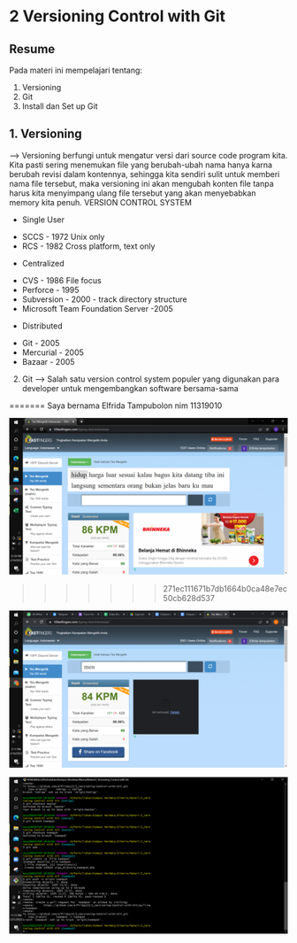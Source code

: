 # 2 Versioning Control with Git
## Resume
Pada materi ini mempelajari tentang:
1. Versioning
2. Git
3. Install dan Set up Git

## 1. Versioning
--> Versioning berfungi untuk mengatur versi dari source code program kita. Kita pasti sering menemukan file yang berubah-ubah nama hanya karna berubah revisi dalam kontennya, sehingga kita sendiri sulit untuk memberi nama file tersebut, maka versioning ini akan mengubah konten file tanpa harus kita menyimpang ulang file tersebut yang akan menyebabkan memory kita penuh.
VERSION CONTROL SYSTEM
* Single User 
- SCCS - 1972 Unix only
- RCS - 1982 Cross platform, text only
* Centralized
- CVS - 1986 File focus
- Perforce - 1995
- Subversion - 2000 - track directory structure
- Microsoft Team Foundation Server -2005
* Distributed 
- Git - 2005
- Mercurial - 2005
- Bazaar - 2005

2. Git
--> Salah satu version control system populer yang digunakan para developer untuk mengembangkan software bersama-sama 

=======
Saya bernama Elfrida Tampubolon nim 11319010

![This is an image](https://github.com/elfrida123/qe_elfrida-rd-tampubolon/blob/master/2_Versioning%20Control%20with%20Git/screenshots/Screenshot%20(7).png)
>>>>>>> 271ec111671b7db1664b0ca48e7ec50cb628d537



![This is an image](https://github.com/elfrida123/qe_elfrida-rd-tampubolon/blob/master/2_Versioning%20Control%20with%20Git/screenshots/Screenshot%20(17).png)

![This is an image](https://github.com/elfrida123/qe_elfrida-rd-tampubolon/blob/master/2_Versioning%20Control%20with%20Git/screenshots/Screenshot%20(25).png)
